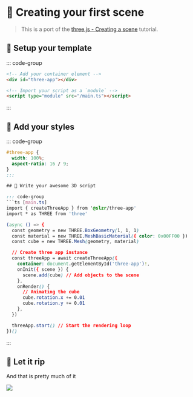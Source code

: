 # 🌄 Creating your first scene

<ClientOnly>
  <ThreeAppSandbox :scripts  />
</ClientOnly>

> This is a port of the [three.js - Creating a scene](https://threejs.org/docs/index.html#manual/en/introduction/Creating-a-scene) tutorial.

## 📝 Setup your template

::: code-group
```html [index.html]
<!-- Add your container element -->
<div id="three-app"></div>

<!-- Import your script as a `module` -->
<script type="module" src="/main.ts"></script>
```
:::

## 🎨 Add your styles

::: code-group
```css [styles.css]
#three-app {
  width: 100%;
  aspect-ratio: 16 / 9;
}
:::

## 📜 Write your awesome 3D script

::: code-group
```ts [main.ts]
import { createThreeApp } from '@slzr/three-app'
import * as THREE from 'three'

(async () => {
  const geometry = new THREE.BoxGeometry(1, 1, 1)
  const material = new THREE.MeshBasicMaterial({ color: 0x00FF00 })
  const cube = new THREE.Mesh(geometry, material)

  // Create three app instance
  const threeApp = await createThreeApp({
    container: document.getElementById('three-app')!,
    onInit({ scene }) {
      scene.add(cube) // Add objects to the scene
    },
    onRender() {
      // Animating the cube
      cube.rotation.x += 0.01
      cube.rotation.y += 0.01
    },
  })

  threeApp.start() // Start the rendering loop
})()
```
:::

## 🧊 Let it rip

And that is pretty much of it

<img class="rounded-lg"
  src="https://i.giphy.com/media/v1.Y2lkPTc5MGI3NjExOHp0M2RtbHg1YTI3cm5rd3d5bjNmMTY5emZkeTEzZW0yNzhtcmx5MiZlcD12MV9pbnRlcm5hbF9naWZfYnlfaWQmY3Q9Zw/ui1hpJSyBDWlG/giphy.gif"
/>

<script setup lang="ts">
import { data } from '../../examples/examples.data'

const scripts = data['01-first-scene']
</script>
